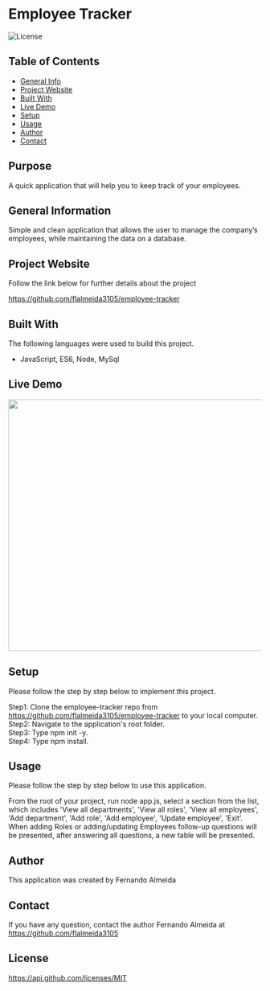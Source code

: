 # Employee Tracker 

![License](https://img.shields.io/badge/License-MIT-orange.svg?style=plastic&logo=appveyor)

## Table of Contents
* [General Info](#general-information)
* [Project Website](#project-website)
* [Built With](#Built-With)
* [Live Demo](#live-demo)
* [Setup](#setup)
* [Usage](#usage)
* [Author](#author)
* [Contact](#Contact)

## Purpose
A quick application that will help you to keep track of your employees. 


## General Information
Simple and clean application that allows the user to manage the company’s employees, while maintaining the data on a database. 


## Project Website
Follow the link below for further details about the project 

https://github.com/flalmeida3105/employee-tracker 


## Built With
The following languages were used to build this project. 

*  JavaScript, ES6, Node, MySql 


## Live Demo
 <img src="../assets/images/mydemo.gif" width="550" height="500"> 


## Setup
Please follow the step by step below to implement this project. 

Step1: Clone the employee-tracker repo from https://github.com/flalmeida3105/employee-tracker to your local computer. <br> Step2: Navigate to the application's root folder. <br> Step3: Type npm init -y. <br> Step4: Type npm install. <br>  


## Usage
Please follow the step by step below to use this application. 

From the root of your project, run node app.js, select a section from the list, which includes 'View all departments', 'View all roles', 'View all employees', 'Add department', 'Add role', 'Add employee', 'Update employee', 'Exit’. When adding Roles or adding/updating Employees follow-up questions will be presented, after answering all questions, a new table will be presented. 


## Author
This application was created by Fernando Almeida

## Contact
If you have any question, contact the author Fernando Almeida at https://github.com/flalmeida3105

## License
 https://api.github.com/licenses/MIT
